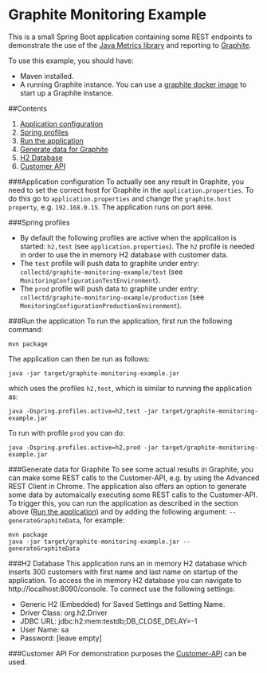 # Graphite Monitoring Example
This is a small Spring Boot application containing some REST endpoints to demonstrate the use of the [Java Metrics library](http://metrics.dropwizard.io/) and reporting to [Graphite](http://graphite.wikidot.com/).

To use this example, you should have:

 - Maven installed.
 - A running Graphite instance. You can use a [graphite docker image](https://github.com/Manfred73/graphite) to start up a Graphite instance.

##Contents
1. [Application configuration](#application-configuration)
2. [Spring profiles](#spring-profiles)
3. [Run the application](#run-the-application)
4. [Generate data for Graphite](#generate-data-for-graphite)
5. [H2 Database](#h2-database)
6. [Customer API](#customer-api)

###Application configuration
To actually see any result in Graphite, you need to set the correct host for Graphite in the ```application.properties```. To do this go to ```application.properties``` and change the ```graphite.host property```, e.g. ```192.168.0.15```.
The application runs on port ```8090```.

###Spring profiles

 - By default the following profiles are active when the application is started: ```h2,test``` (see ```application.properties```). The ```h2``` profile is needed in order to use the in memory H2 database with customer data.
 - The ```test``` profile will push data to graphite under entry: ```collectd/graphite-monitoring-example/test``` (see ```MonitoringConfigurationTestEnvironment```).
 - The ```prod``` profile will push data to graphite under entry: ```collectd/graphite-monitoring-example/production``` (see ```MonitoringConfigurationProductionEnvironment```).

###Run the application
To run the application, first run the following command:
```
mvn package
```

The application can then be run as follows:
```
java -jar target/graphite-monitoring-example.jar
```
which uses the profiles ```h2,test```, which is similar to running the application as:
```
java -Dspring.profiles.active=h2,test -jar target/graphite-monitoring-example.jar
```
To run with profile ```prod``` you can do:
```
java -Dspring.profiles.active=h2,prod -jar target/graphite-monitoring-example.jar
```

###Generate data for Graphite
To see some actual results in Graphite, you can make some REST calls to the Customer-API, e.g. by using the Advanced REST Client in Chrome.
The application also offers an option to generate some data by automaically executing some REST calls to the Customer-API. To trigger this, you can run the application as described in the section above ([Run the application](#run-the-application)) and by adding the following argument: ```--generateGraphiteData```, for example:
```
mvn package
java -jar target/graphite-monitoring-example.jar --generateGraphiteData
```

###H2 Database
This application runs an in memory H2 database which inserts 300 customers with first name and last name on startup of the application. To access the in memory H2 database you can navigate to http://localhost:8090/console. To connect use the following settings:

 - Generic H2 (Embedded) for Saved Settings and Setting Name.
 - Driver Class: org.h2.Driver
 - JDBC URL: jdbc:h2:mem:testdb;DB_CLOSE_DELAY=-1
 - User Name: sa
 - Password: [leave empty]

###Customer API
For demonstration purposes the [Customer-API](Customer-API.md) can be used.
